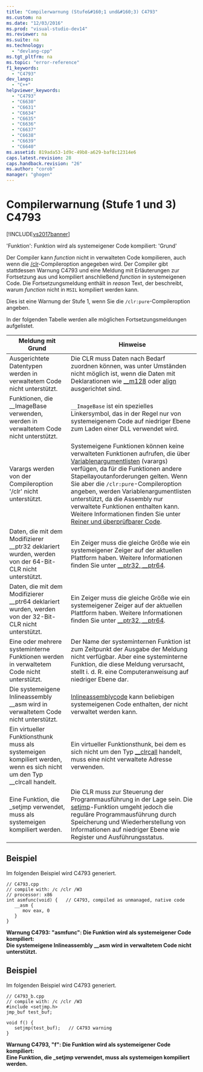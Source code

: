 ```yaml
---
title: "Compilerwarnung (Stufe&#160;1 und&#160;3) C4793"
ms.custom: na
ms.date: "12/03/2016"
ms.prod: "visual-studio-dev14"
ms.reviewer: na
ms.suite: na
ms.technology: 
  - "devlang-cpp"
ms.tgt_pltfrm: na
ms.topic: "error-reference"
f1_keywords: 
  - "C4793"
dev_langs: 
  - "C++"
helpviewer_keywords: 
  - "C4793"
  - "C6630"
  - "C6631"
  - "C6634"
  - "C6635"
  - "C6636"
  - "C6637"
  - "C6638"
  - "C6639"
  - "C6640"
ms.assetid: 819ada53-1d9c-49b8-a629-baf8c12314e6
caps.latest.revision: 28
caps.handback.revision: "26"
ms.author: "corob"
manager: "ghogen"
---
```

# Compilerwarnung (Stufe&#160;1 und&#160;3) C4793
[!INCLUDE[vs2017banner](../../assembler/inline/includes/vs2017banner.md)]

'Funktion': Funktion wird als systemeigener Code kompiliert: 'Grund'  
  
 Der Compiler kann *function* nicht in verwalteten Code kompilieren, auch wenn die [\/clr](../../build/reference/clr-common-language-runtime-compilation.md)\-Compileroption angegeben wird.  Der Compiler gibt stattdessen Warnung C4793 und eine Meldung mit Erläuterungen zur Fortsetzung aus und kompiliert anschließend *function* in systemeigenen Code.  Die Fortsetzungsmeldung enthält in *reason* Text, der beschreibt, warum *function* nicht in `MSIL` kompiliert werden kann.  
  
 Dies ist eine Warnung der Stufe 1, wenn Sie die `/clr:pure`\-Compileroption angeben.  
  
 In der folgenden Tabelle werden alle möglichen Fortsetzungsmeldungen aufgelistet.  
  
|Meldung mit Grund|Hinweise|  
|-----------------------|--------------|  
|Ausgerichtete Datentypen werden in verwaltetem Code nicht unterstützt.|Die CLR muss Daten nach Bedarf zuordnen können, was unter Umständen nicht möglich ist, wenn die Daten mit Deklarationen wie [\_\_m128](../../cpp/m128.md) oder [align](../../cpp/align-cpp.md) ausgerichtet sind.|  
|Funktionen, die \_\_ImageBase verwenden, werden in verwaltetem Code nicht unterstützt.|`__ImageBase` ist ein spezielles Linkersymbol, das in der Regel nur von systemeigenem Code auf niedriger Ebene zum Laden einer DLL verwendet wird.|  
|Varargs werden von der Compileroption '\/clr' nicht unterstützt.|Systemeigene Funktionen können keine verwalteten Funktionen aufrufen, die über [Variablenargumentlisten](../../misc/variable-argument-lists.md) \(varargs\) verfügen, da für die Funktionen andere Stapellayoutanforderungen gelten.  Wenn Sie aber die `/clr:pure`\-Compileroption angeben, werden Variablenargumentlisten unterstützt, da die Assembly nur verwaltete Funktionen enthalten kann.  Weitere Informationen finden Sie unter [Reiner und überprüfbarer Code](../../dotnet/pure-and-verifiable-code-cpp-cli.md).|  
|Daten, die mit dem Modifizierer \_\_ptr32 deklariert wurden, werden von der 64\-Bit\-CLR nicht unterstützt.|Ein Zeiger muss die gleiche Größe wie ein systemeigener Zeiger auf der aktuellen Plattform haben.  Weitere Informationen finden Sie unter [\_\_ptr32, \_\_ptr64](../../cpp/ptr32-ptr64.md).|  
|Daten, die mit dem Modifizierer \_\_ptr64 deklariert wurden, werden von der 32\-Bit\-CLR nicht unterstützt.|Ein Zeiger muss die gleiche Größe wie ein systemeigener Zeiger auf der aktuellen Plattform haben.  Weitere Informationen finden Sie unter [\_\_ptr32, \_\_ptr64](../../cpp/ptr32-ptr64.md).|  
|Eine oder mehrere systeminterne Funktionen werden in verwaltetem Code nicht unterstützt.|Der Name der systeminternen Funktion ist zum Zeitpunkt der Ausgabe der Meldung nicht verfügbar.  Aber eine systeminterne Funktion, die diese Meldung verursacht, stellt i. d. R. eine Computeranweisung auf niedriger Ebene dar.|  
|Die systemeigene Inlineassembly \_\_asm wird in verwaltetem Code nicht unterstützt.|[Inlineassemblycode](../../assembler/inline/asm.md) kann beliebigen systemeigenen Code enthalten, der nicht verwaltet werden kann.|  
|Ein virtueller Funktionsthunk muss als systemeigen kompiliert werden, wenn es sich nicht um den Typ \_\_clrcall handelt.|Ein virtueller Funktionsthunk, bei dem es sich nicht um den Typ [\_\_clrcall](../../cpp/clrcall.md) handelt, muss eine nicht verwaltete Adresse verwenden.|  
|Eine Funktion, die \_setjmp verwendet, muss als systemeigen kompiliert werden.|Die CLR muss zur Steuerung der Programmausführung in der Lage sein.  Die [setjmp](../../cpp/using-setjmp-longjmp.md)\-Funktion umgeht jedoch die reguläre Programmausführung durch Speicherung und Wiederherstellung von Informationen auf niedriger Ebene wie Register und Ausführungsstatus.|  
  
## Beispiel  
 Im folgenden Beispiel wird C4793 generiert.  
  
```  
// C4793.cpp  
// compile with: /c /clr /W3   
// processor: x86  
int asmfunc(void) {   // C4793, compiled as unmanaged, native code  
   __asm {  
      mov eax, 0  
   }  
}  
```  
  
  **Warnung C4793: "asmfunc": Die Funktion wird als systemeigener Code kompiliert:**  
 **Die systemeigene Inlineassembly \_\_asm wird in verwaltetem Code nicht unterstützt.**   
## Beispiel  
 Im folgenden Beispiel wird C4793 generiert.  
  
```  
// C4793_b.cpp  
// compile with: /c /clr /W3  
#include <setjmp.h>  
jmp_buf test_buf;  
  
void f() {  
   setjmp(test_buf);   // C4793 warning  
}  
```  
  
  **Warnung C4793, "f": Die Funktion wird als systemeigener Code kompiliert:**  
 **Eine Funktion, die \_setjmp verwendet, muss als systemeigen kompiliert werden.**